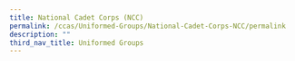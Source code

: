 ```yaml
---
title: National Cadet Corps (NCC)
permalink: /ccas/Uniformed-Groups/National-Cadet-Corps-NCC/permalink
description: ""
third_nav_title: Uniformed Groups
---
```


